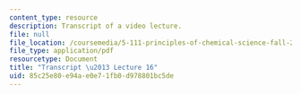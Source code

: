 ```yaml
---
content_type: resource
description: Transcript of a video lecture.
file: null
file_location: /coursemedia/5-111-principles-of-chemical-science-fall-2008/85c25e80e94ae0e71fb0d978801bc5de_5-111F08-L16.pdf
file_type: application/pdf
resourcetype: Document
title: "Transcript \u2013 Lecture 16"
uid: 85c25e80-e94a-e0e7-1fb0-d978801bc5de
---
```


